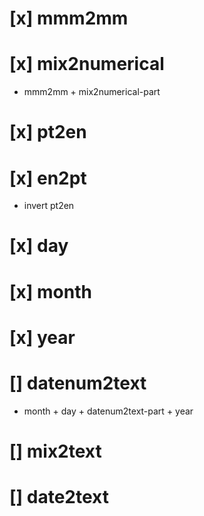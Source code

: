 # [x] mmm2mm

# [x] mix2numerical

* mmm2mm + mix2numerical-part

# [x] pt2en

# [x] en2pt

* invert pt2en

# [x] day

# [x] month

# [x] year

# [] datenum2text

* month + day + datenum2text-part + year

# [] mix2text

# [] date2text


